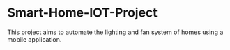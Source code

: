 # Smart-Home-IOT-Project

This project aims to automate the lighting and fan system of homes using a mobile application.

